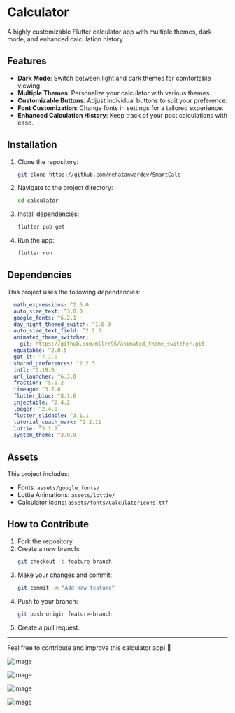# Calculator

A highly customizable Flutter calculator app with multiple themes, dark mode, and enhanced calculation history.

## Features
- **Dark Mode**: Switch between light and dark themes for comfortable viewing.
- **Multiple Themes**: Personalize your calculator with various themes.
- **Customizable Buttons**: Adjust individual buttons to suit your preference.
- **Font Customization**: Change fonts in settings for a tailored experience.
- **Enhanced Calculation History**: Keep track of your past calculations with ease.

## Installation
1. Clone the repository:
   ```sh
   git clone https://github.com/nehatanwardev/SmartCalc
   ```
2. Navigate to the project directory:
   ```sh
   cd calculator
   ```
3. Install dependencies:
   ```sh
   flutter pub get
   ```
4. Run the app:
   ```sh
   flutter run
   ```

## Dependencies
This project uses the following dependencies:
```yaml
  math_expressions: ^2.5.0
  auto_size_text: ^3.0.0
  google_fonts: ^6.2.1
  day_night_themed_switch: ^1.0.0
  auto_size_text_field: ^2.2.3
  animated_theme_switcher:
    git: https://github.com/mllrr96/animated_theme_switcher.git
  equatable: ^2.0.5
  get_it: ^7.7.0
  shared_preferences: ^2.2.3
  intl: ^0.19.0
  url_launcher: ^6.3.0
  fraction: ^5.0.2
  timeago: ^3.7.0
  flutter_bloc: ^8.1.6
  injectable: ^2.4.2
  logger: ^2.4.0
  flutter_slidable: ^3.1.1
  tutorial_coach_mark: ^1.2.11
  lottie: ^3.1.2
  system_theme: ^3.0.0
```

## Assets
This project includes:
- Fonts: `assets/google_fonts/`
- Lottie Animations: `assets/lottie/`
- Calculator Icons: `assets/fonts/CalculatorIcons.ttf`

## How to Contribute
1. Fork the repository.
2. Create a new branch:
   ```sh
   git checkout -b feature-branch
   ```
3. Make your changes and commit:
   ```sh
   git commit -m "Add new feature"
   ```
4. Push to your branch:
   ```sh
   git push origin feature-branch
   ```
5. Create a pull request.


---
Feel free to contribute and improve this calculator app! 🚀




<!-- flutter pub run build_runner build -->



![image](https://github.com/user-attachments/assets/07b9e509-23f1-43b0-80f4-9094abc60b75)

![image](https://github.com/user-attachments/assets/6a246d95-df42-4b37-a138-826830437e44)


![image](https://github.com/user-attachments/assets/3f0dc8e7-d520-4ad5-8b5d-2ce382aadcb6)

![image](https://github.com/user-attachments/assets/6b9c8e5c-3091-4be2-aab7-2f36959c593d)

